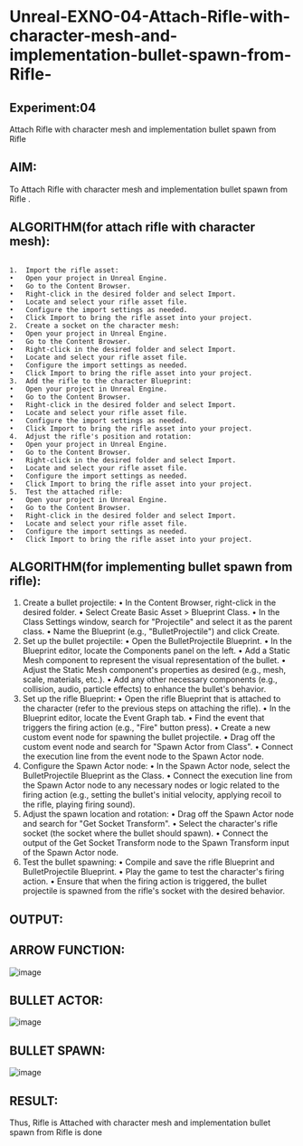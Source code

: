 # Unreal-EXNO-04-Attach-Rifle-with-character-mesh-and-implementation-bullet-spawn-from-Rifle-
## Experiment:04 
Attach Rifle with character mesh and implementation bullet spawn from Rifle
## AIM:
To Attach Rifle with character mesh and implementation bullet spawn from Rifle .

## ALGORITHM(for attach rifle with character mesh):
```

1.	Import the rifle asset:	
•	Open your project in Unreal Engine.
•	Go to the Content Browser.
•	Right-click in the desired folder and select Import.
•	Locate and select your rifle asset file.
•	Configure the import settings as needed.
•	Click Import to bring the rifle asset into your project.
2.	Create a socket on the character mesh:	
•	Open your project in Unreal Engine.
•	Go to the Content Browser.
•	Right-click in the desired folder and select Import.
•	Locate and select your rifle asset file.
•	Configure the import settings as needed.
•	Click Import to bring the rifle asset into your project.
3.	Add the rifle to the character Blueprint:	
•	Open your project in Unreal Engine.
•	Go to the Content Browser.
•	Right-click in the desired folder and select Import.
•	Locate and select your rifle asset file.
•	Configure the import settings as needed.
•	Click Import to bring the rifle asset into your project.
4.	Adjust the rifle's position and rotation:	
•	Open your project in Unreal Engine.
•	Go to the Content Browser.
•	Right-click in the desired folder and select Import.
•	Locate and select your rifle asset file.
•	Configure the import settings as needed.
•	Click Import to bring the rifle asset into your project.
5.	Test the attached rifle:
•	Open your project in Unreal Engine.
•	Go to the Content Browser.
•	Right-click in the desired folder and select Import.
•	Locate and select your rifle asset file.
•	Configure the import settings as needed.
•	Click Import to bring the rifle asset into your project.

```
## ALGORITHM(for implementing bullet spawn from rifle):

1.	Create a bullet projectile:
•	In the Content Browser, right-click in the desired folder.
•	Select Create Basic Asset > Blueprint Class.
•	In the Class Settings window, search for "Projectile" and select it as the parent class.
•	Name the Blueprint (e.g., "BulletProjectile") and click Create.
2.	Set up the bullet projectile:
•	Open the BulletProjectile Blueprint.
•	In the Blueprint editor, locate the Components panel on the left.
•	Add a Static Mesh component to represent the visual representation of the bullet.
•	Adjust the Static Mesh component's properties as desired (e.g., mesh, scale, materials, etc.).
•	Add any other necessary components (e.g., collision, audio, particle effects) to enhance the bullet's behavior.
3.	Set up the rifle Blueprint:
•	Open the rifle Blueprint that is attached to the character (refer to the previous steps on attaching the rifle).
•	In the Blueprint editor, locate the Event Graph tab.
•	Find the event that triggers the firing action (e.g., "Fire" button press).
•	Create a new custom event node for spawning the bullet projectile.
•	Drag off the custom event node and search for "Spawn Actor from Class".
•	Connect the execution line from the event node to the Spawn Actor node.
4.	Configure the Spawn Actor node:
•	In the Spawn Actor node, select the BulletProjectile Blueprint as the Class.
•	Connect the execution line from the Spawn Actor node to any necessary nodes or logic related to the firing action (e.g., setting the bullet's initial velocity, applying recoil to the rifle, playing firing sound).
5.	Adjust the spawn location and rotation:
•	Drag off the Spawn Actor node and search for "Get Socket Transform".
•	Select the character's rifle socket (the socket where the bullet should spawn).
•	Connect the output of the Get Socket Transform node to the Spawn Transform input of the Spawn Actor node.
6.	Test the bullet spawning:
•	Compile and save the rifle Blueprint and BulletProjectile Blueprint.
•	Play the game to test the character's firing action.
•	Ensure that when the firing action is triggered, the bullet projectile is spawned from the rifle's socket with the desired behavior.
 
## OUTPUT:
## ARROW FUNCTION:
![image](https://github.com/Prethiveerajan/Unreal-EXNO-04-Attach-Rifle-with-character-mesh-and-implementation-bullet-spawn-from-Rifle-/assets/94233064/41b00164-91a1-48ec-9721-cec2c8d6bd16)


 
## BULLET ACTOR:
![image](https://github.com/Prethiveerajan/Unreal-EXNO-04-Attach-Rifle-with-character-mesh-and-implementation-bullet-spawn-from-Rifle-/assets/94233064/92175a25-4230-4f70-aa5c-67244efd0de8)

 

## BULLET SPAWN:
![image](https://github.com/Prethiveerajan/Unreal-EXNO-04-Attach-Rifle-with-character-mesh-and-implementation-bullet-spawn-from-Rifle-/assets/94233064/c1516adc-8962-40b7-aa54-c41e5f00ac1e)


 

## RESULT:
Thus, Rifle is Attached with character mesh and implementation bullet spawn from Rifle is done 
